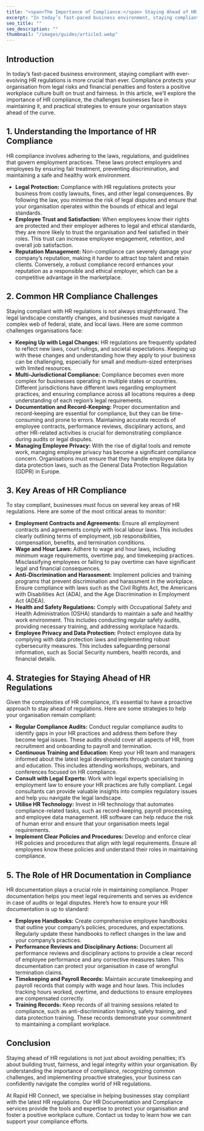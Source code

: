 ```yaml
---
title: "<span>The Importance of Compliance:</span> Staying Ahead of HR Regulations"
excerpt: "In today’s fast-paced business environment, staying compliant with ever-evolving HR regulations is more crucial than ever. Compliance protects your organisation from legal risks and financial penalties and fosters a positive workplace culture built on trust and fairness. In this article, we’ll explore the importance of HR compliance, the challenges businesses face in maintaining it, and practical strategies to ensure your organisation stays ahead of the curve."
seo_title: ""
seo_description: ""
thumbnail: "/images/guides/article3.webp"
---
```


## **Introduction**

In today’s fast-paced business environment, staying compliant with ever-evolving HR regulations is more crucial than ever. Compliance protects your organisation from legal risks and financial penalties and fosters a positive workplace culture built on trust and fairness. In this article, we’ll explore the importance of HR compliance, the challenges businesses face in maintaining it, and practical strategies to ensure your organisation stays ahead of the curve.

## **1\. Understanding the Importance of HR Compliance**

HR compliance involves adhering to the laws, regulations, and guidelines that govern employment practices. These laws protect employers and employees by ensuring fair treatment, preventing discrimination, and maintaining a safe and healthy work environment.

- **Legal Protection:** Compliance with HR regulations protects your business from costly lawsuits, fines, and other legal consequences. By following the law, you minimise the risk of legal disputes and ensure that your organisation operates within the bounds of ethical and legal standards.
- **Employee Trust and Satisfaction:** When employees know their rights are protected and their employer adheres to legal and ethical standards, they are more likely to trust the organisation and feel satisfied in their roles. This trust can increase employee engagement, retention, and overall job satisfaction.
- **Reputation Management:** Non-compliance can severely damage your company’s reputation, making it harder to attract top talent and retain clients. Conversely, a robust compliance record enhances your reputation as a responsible and ethical employer, which can be a competitive advantage in the marketplace.

## **2\. Common HR Compliance Challenges**

Staying compliant with HR regulations is not always straightforward. The legal landscape constantly changes, and businesses must navigate a complex web of federal, state, and local laws. Here are some common challenges organisations face:

- **Keeping Up with Legal Changes:** HR regulations are frequently updated to reflect new laws, court rulings, and societal expectations. Keeping up with these changes and understanding how they apply to your business can be challenging, especially for small and medium-sized enterprises with limited resources.
- **Multi-Jurisdictional Compliance:** Compliance becomes even more complex for businesses operating in multiple states or countries. Different jurisdictions have different laws regarding employment practices, and ensuring compliance across all locations requires a deep understanding of each region’s legal requirements.
- **Documentation and Record-Keeping:** Proper documentation and record-keeping are essential for compliance, but they can be time-consuming and prone to errors. Maintaining accurate records of employee contracts, performance reviews, disciplinary actions, and other HR-related activities is crucial for demonstrating compliance during audits or legal disputes.
- **Managing Employee Privacy:** With the rise of digital tools and remote work, managing employee privacy has become a significant compliance concern. Organisations must ensure that they handle employee data by data protection laws, such as the General Data Protection Regulation (GDPR) in Europe.

## **3\. Key Areas of HR Compliance**

To stay compliant, businesses must focus on several key areas of HR regulations. Here are some of the most critical areas to monitor:

- **Employment Contracts and Agreements:** Ensure all employment contracts and agreements comply with local labour laws. This includes clearly outlining terms of employment, job responsibilities, compensation, benefits, and termination conditions.
- **Wage and Hour Laws:** Adhere to wage and hour laws, including minimum wage requirements, overtime pay, and timekeeping practices. Misclassifying employees or failing to pay overtime can have significant legal and financial consequences.
- **Anti-Discrimination and Harassment:** Implement policies and training programs that prevent discrimination and harassment in the workplace. Ensure compliance with laws such as the Civil Rights Act, the Americans with Disabilities Act (ADA), and the Age Discrimination in Employment Act (ADEA).
- **Health and Safety Regulations:** Comply with Occupational Safety and Health Administration (OSHA) standards to maintain a safe and healthy work environment. This includes conducting regular safety audits, providing necessary training, and addressing workplace hazards.
- **Employee Privacy and Data Protection:** Protect employee data by complying with data protection laws and implementing robust cybersecurity measures. This includes safeguarding personal information, such as Social Security numbers, health records, and financial details.

## **4\. Strategies for Staying Ahead of HR Regulations**

Given the complexities of HR compliance, it’s essential to have a proactive approach to stay ahead of regulations. Here are some strategies to help your organisation remain compliant:

- **Regular Compliance Audits:** Conduct regular compliance audits to identify gaps in your HR practices and address them before they become legal issues. These audits should cover all aspects of HR, from recruitment and onboarding to payroll and termination.
- **Continuous Training and Education:** Keep your HR team and managers informed about the latest legal developments through constant training and education. This includes attending workshops, webinars, and conferences focused on HR compliance.
- **Consult with Legal Experts:** Work with legal experts specialising in employment law to ensure your HR practices are fully compliant. Legal consultants can provide valuable insights into complex regulatory issues and help you navigate the legal landscape.
- **Utilise HR Technology:** Invest in HR technology that automates compliance-related tasks, such as record-keeping, payroll processing, and employee data management. HR software can help reduce the risk of human error and ensure that your organisation meets legal requirements.
- **Implement Clear Policies and Procedures:** Develop and enforce clear HR policies and procedures that align with legal requirements. Ensure all employees know these policies and understand their roles in maintaining compliance.

## **5\. The Role of HR Documentation in Compliance**

HR documentation plays a crucial role in maintaining compliance. Proper documentation helps you meet legal requirements and serves as evidence in case of audits or legal disputes. Here’s how to ensure your HR documentation is up to standard:

- **Employee Handbooks:** Create comprehensive employee handbooks that outline your company’s policies, procedures, and expectations. Regularly update these handbooks to reflect changes in the law and your company’s practices.
- **Performance Reviews and Disciplinary Actions:** Document all performance reviews and disciplinary actions to provide a clear record of employee performance and any corrective measures taken. This documentation can protect your organisation in case of wrongful termination claims.
- **Timekeeping and Payroll Records:** Maintain accurate timekeeping and payroll records that comply with wage and hour laws. This includes tracking hours worked, overtime, and deductions to ensure employees are compensated correctly.
- **Training Records:** Keep records of all training sessions related to compliance, such as anti-discrimination training, safety training, and data protection training. These records demonstrate your commitment to maintaining a compliant workplace.

## **Conclusion**

Staying ahead of HR regulations is not just about avoiding penalties; it’s about building trust, fairness, and legal integrity within your organisation. By understanding the importance of compliance, recognizing common challenges, and implementing proactive strategies, your business can confidently navigate the complex world of HR regulations.

At Rapid HR Connect, we specialise in helping businesses stay compliant with the latest HR regulations. Our HR Documentation and Compliance services provide the tools and expertise to protect your organisation and foster a positive workplace culture. Contact us today to learn how we can support your compliance efforts.
